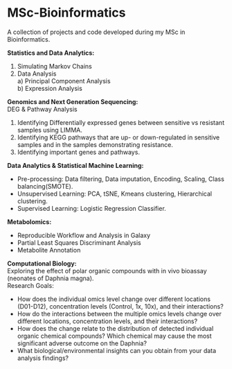 # MSc-Bioinformatics
A collection of projects and code developed during my MSc in Bioinformatics.

**Statistics and Data Analytics:**
1. Simulating Markov Chains
2. Data Analysis  
  a) Principal Component Analysis  
  b) Expression Analysis

**Genomics and Next Generation Sequencing:**  
DEG & Pathway Analysis  
1. Identifying Differentially expressed genes between sensitive vs resistant samples using LIMMA.
2. Identifying KEGG pathways that are up- or down-regulated in sensitive samples and in the samples demonstrating resistance.
3. Identifying important genes and pathways.

**Data Analytics & Statistical Machine Learning:**
- Pre-processing: Data filtering, Data imputation, Encoding, Scaling, Class balancing(SMOTE).    
- Unsupervised Learning: PCA, tSNE, Kmeans clustering, Hierarchical clustering.
- Supervised Learning: Logistic Regression Classifier.

**Metabolomics:**
- Reproducible Workflow and Analysis in Galaxy
- Partial Least Squares Discriminant Analysis
- Metabolite Annotation

**Computational Biology:**  
Exploring the effect of polar organic compounds with in vivo bioassay (neonates of Daphnia magna).  
Research Goals:  
- How does the individual omics level change over different locations (D01-D12), concentration levels (Control, 1x, 10x), and their interactions?  
- How do the interactions between the multiple omics levels change over different locations, concentration levels, and their interactions?  
- How does the change relate to the distribution of detected individual organic chemical compounds? Which chemical may cause the most significant adverse outcome on the Daphnia?  
- What biological/environmental insights can you obtain from your data analysis findings? 
